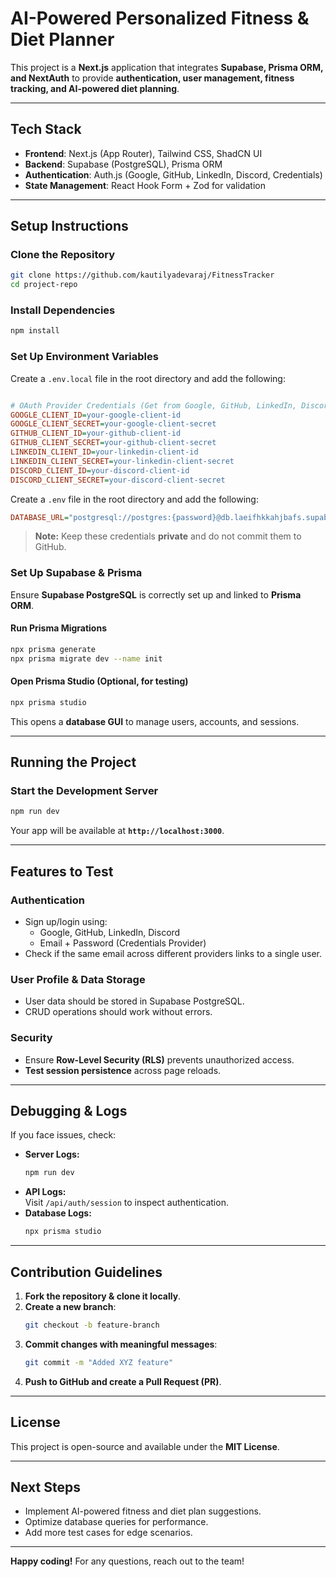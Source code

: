 # AI-Powered Personalized Fitness & Diet Planner  

This project is a **Next.js** application that integrates **Supabase, Prisma ORM, and NextAuth** to provide **authentication, user management, fitness tracking, and AI-powered diet planning**.

---

## **Tech Stack**
- **Frontend**: Next.js (App Router), Tailwind CSS, ShadCN UI  
- **Backend**: Supabase (PostgreSQL), Prisma ORM  
- **Authentication**: Auth.js (Google, GitHub, LinkedIn, Discord, Credentials)  
- **State Management**: React Hook Form + Zod for validation  

---

## **Setup Instructions**

### **Clone the Repository**
```sh
git clone https://github.com/kautilyadevaraj/FitnessTracker
cd project-repo
```

### **Install Dependencies**
```sh
npm install
```

### **Set Up Environment Variables**
Create a `.env.local` file in the root directory and add the following:
```ini

# OAuth Provider Credentials (Get from Google, GitHub, LinkedIn, Discord)
GOOGLE_CLIENT_ID=your-google-client-id
GOOGLE_CLIENT_SECRET=your-google-client-secret
GITHUB_CLIENT_ID=your-github-client-id
GITHUB_CLIENT_SECRET=your-github-client-secret
LINKEDIN_CLIENT_ID=your-linkedin-client-id
LINKEDIN_CLIENT_SECRET=your-linkedin-client-secret
DISCORD_CLIENT_ID=your-discord-client-id
DISCORD_CLIENT_SECRET=your-discord-client-secret
```

Create a `.env` file in the root directory and add the following:
```ini
DATABASE_URL="postgresql://postgres:{password}@db.laeifhkkahjbafs.supabase.co:5432/postgres"
```
> **Note:** Keep these credentials **private** and do not commit them to GitHub.

### **Set Up Supabase & Prisma**
Ensure **Supabase PostgreSQL** is correctly set up and linked to **Prisma ORM**.

#### **Run Prisma Migrations**
```sh
npx prisma generate
npx prisma migrate dev --name init
```
#### **Open Prisma Studio (Optional, for testing)**
```sh
npx prisma studio
```
This opens a **database GUI** to manage users, accounts, and sessions.

---

## **Running the Project**
### **Start the Development Server**
```sh
npm run dev
```
Your app will be available at **`http://localhost:3000`**.

---

## **Features to Test**
### **Authentication**
- Sign up/login using:
  - Google, GitHub, LinkedIn, Discord
  - Email + Password (Credentials Provider)
- Check if the same email across different providers links to a single user.

### **User Profile & Data Storage**
- User data should be stored in Supabase PostgreSQL.
- CRUD operations should work without errors.

### **Security**
- Ensure **Row-Level Security (RLS)** prevents unauthorized access.
- **Test session persistence** across page reloads.

---

## **Debugging & Logs**
If you face issues, check:
- **Server Logs:**  
  ```sh
  npm run dev
  ```
- **API Logs:**  
  Visit `/api/auth/session` to inspect authentication.
- **Database Logs:**  
  ```sh
  npx prisma studio
  ```

---

## **Contribution Guidelines**
1. **Fork the repository & clone it locally**.
2. **Create a new branch**:  
   ```sh
   git checkout -b feature-branch
   ```
3. **Commit changes with meaningful messages**:  
   ```sh
   git commit -m "Added XYZ feature"
   ```
4. **Push to GitHub and create a Pull Request (PR)**.

---

## **License**
This project is open-source and available under the **MIT License**.

---

## **Next Steps**
- Implement AI-powered fitness and diet plan suggestions.
- Optimize database queries for performance.
- Add more test cases for edge scenarios.

---

**Happy coding!** 
For any questions, reach out to the team!

